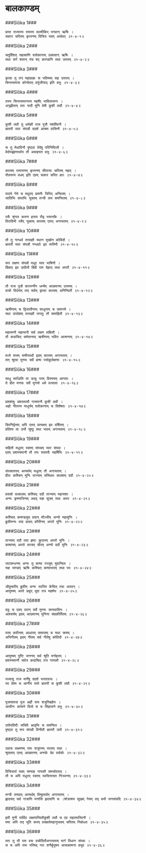 बालकाण्डम्
===============================


###Slōka 1###


    प्राप्त राज्यस्य रामस्य वाल्मीकिर् भगवान् ऋषिः ।
    चकार चरितम् कृत्स्नम् विचित्र पदम् अर्थवत् ॥१-४-१॥


###Slōka 2###


    चतुर्विंशत् सहस्राणि श्लोकानाम् उक्तवान् ऋषिः ।
    तथा सर्ग शतान् पंच षट् काण्डानि तथा उत्तरम् ॥१-४-२॥


###Slōka 3###


    कृत्वा तु तन् महाप्राज्ञः स भविष्यम् सह उत्तरम् ।
    चिन्तयामास कोन्वेतत् प्रयुंजीयाद् इति प्रभुः ॥१-४-३॥


###Slōka 4###


    तस्य चिन्तयामानस्य महर्षेर् भावितात्मनः ।
    अगृह्णीताम् ततः पादौ मुनि वेषौ कुशी लवौ ॥१-४-४॥


###Slōka 5###


    कुशी लवौ तु धर्मज्ञौ राज पुत्रौ यशश्विनौ ।
    भ्रातरौ स्वर संपन्नौ ददर्श आश्रम वासिनौ ॥१-४-५॥


###Slōka 6###


    स तु मेधाविनौ दृष्ट्वा वेदेषु परिनिष्टितौ ।
    वेदोपबृंहणार्थाय तौ अग्राहयत प्रभुः ॥१-४-६॥


###Slōka 7###


    काव्यम् रामायणम् कृत्स्नम् सीतायाः चरितम् महत् ।
    पौलस्त्य वधम् इति एवम् चकार चरित व्रतः ॥१-४-७॥


###Slōka 8###


    पाठ्ये गेये च मथुरम् प्रमाणैः त्रिभिर् अन्वितम् ।
    जातिभिः सप्तभिः युक्तम् तन्त्री लय समन्वितम् ॥१-४-८॥


###Slōka 9###


    रसैः शृंगार करुण हास्य रौद्र भयानकैः ।
    विरादिभी रसैर् युक्तम् काव्यम् एतत् अगायताम् ॥१-४-९॥


###Slōka 10###


    तौ तु गान्धर्व तत्त्वज्ञौ स्थान मूर्च्छन कोविदौ ।
    भ्रातरौ स्वर संपन्नौ गन्धर्वाः इव रूपिणौ ॥१-४-१०॥


###Slōka 11###


    रूप लक्षण संपन्नौ मधुर स्वर भाषिणौ ।
    बिंबात् इव उथीतौ बिंबौ राम देहात् तथा अपरौ ॥१-४-११॥


###Slōka 12###


    तौ राज पुत्रौ कार्त्स्न्येन धर्म्यम् आख्यानम् उत्तमम् ।
    वाचो विधेयम् तत् सर्वम् कृत्वा काव्यम् अनिन्दितौ ॥१-४-१२॥


###Slōka 13###


    ऋषीणाम् च द्विजातीनाम् साधूनाम् च समागमे ।
    यथा उपदेशम् तत्त्वज्ञौ जगतुः तौ समाहितौ ॥१-४-१३॥


###Slōka 14###


    महात्मनौ महाभागौ सर्व लक्ष्ण लक्षितौ ।
    तौ कदाचित् समेतानाम् ऋषीणाम् भवित आत्मनाम् ॥१-४-१४॥


###Slōka 15###


    मध्ये सभम् समीपस्थौ इदम् काव्यम् अगायताम् ।
    तत् श्रुत्वा मुनयः सर्वे बाष्प पर्याकुलेक्षणाः ॥१-४-१५॥


###Slōka 16###


    साधु साध्विति ता ऊचुः परम् विस्मयम् आगताः ।
    ते प्रीत मनसः सर्वे मुनयो धर्म वत्सलाः ॥१-४-१६॥


###Slōka 17###


    प्रशशंसुः प्रशस्तव्यौ गायमानौ कुशी लवौ ।
    अहो गीतस्य माधुर्यम् श्लोकानाम् च विशेषतः ॥१-४-१७॥


###Slōka 18###


    चिरनिर्वृत्तम् अपि एतत् प्रत्यक्षम् इव दर्शितम् ।
    प्रविश्य ता उभौ सुष्ठु तथा भावम् अगायताम् ॥१-४-१८॥


###Slōka 19###


    सहितौ मधुरम् रक्तम् संपन्नम् स्वर संपदा ।
    एवम् प्रशस्यमानौ तौ तपः श्लाघ्यैः महर्षिभिः ॥१-४-१९॥


###Slōka 20###


    संरक्ततरम् अत्यर्थम् मधुरम् तौ अगायताम् ।
    प्रीतः कश्चिन् मुनिः ताभ्याम् संस्थितः कलशम् ददौ ॥१-४-२०॥


###Slōka 21###


    प्रसन्नो वल्कलम् कश्चिद् ददौ ताभ्याम् महायशाः ।
    अन्यः कृष्णाजिनम् अदद् यज्ञ सूत्रम् तथा अपरः ॥१-४-२१॥


###Slōka 22###


    कश्चित् कमण्डलुम् प्रदान् मौञ्जीम् अन्यो महामुनिः ।
    ब्रुसीमन्यः तदा प्रादत् कौपीनम् अपरो मुनिः ॥१-४-२२॥


###Slōka 23###


    ताभ्याम् ददौ तदा हृष्टः कुठारम् अपरो मुनिः ।
    काषायम् अपरो वस्त्रम् चीरम् अन्यो ददौ मुनिः ॥१-४-२३॥


###Slōka 24###


    जटाबन्धनम् अन्यः तु काष्ठ रज्जुम् मुदान्वितः ।
    यज्ञ भाण्डम् ऋषिः कश्चित् काष्ठभारम् तथा परः ॥१-४-२४॥


###Slōka 25###


    औदुम्बरीम् ब्रुसीम् अन्यः स्वस्ति केचित् तदा अवदन् ।
    आयुष्यम् अपरे प्राहुर् मुदा तत्र महर्षयः ॥१-४-२५॥


###Slōka 26###


    ददुः च एवम् वरान् सर्वे मुनयः सत्यवादिनः ।
    आश्चर्यम् इदम् आख्यानम् मुनिना संप्रकीर्तितम् ॥१-४-२६॥


###Slōka 27###


    परम् कवीनाम् आधारम् समाप्तम् च यथा क्रमम् ।
    अभिगीतम् इदम् गीतम् सर्व गीतेषु कोविदौ ॥१-४-२७॥


###Slōka 28###


    आयुष्यम् पुष्टि जननम् सर्व श्रुति मनोहरम् ।
    प्रशस्यमानौ सर्वत्र कदाचित् तत्र गायकौ ॥१-४-२८॥


###Slōka 29###


    रथ्यासु राज मार्गेषु ददर्श भरताग्रजः ।
    स्व वेश्म च आनीय ततो भ्रातरौ स कुशी लवौ ॥१-४-२९॥


###Slōka 30###


    पूजयामास पुज अर्हौ रामः शत्रुनिबर्हणः ।
    आसीनः कांचने दिव्ये स च सिंहासने प्रभुः ॥१-४-३०॥


###Slōka 31###


    उपोपविष्टैः सचिवैः भ्रातृभिः च समन्वित ।
    दृष्ट्वा तु रूप संपन्नौ विनीतौ भ्रातरौ उभौ ॥१-४-३१॥


###Slōka 32###


    उवाच लक्ष्मणम् रामः शत्रुघ्नम् भरतम् तथा ।
    श्रूयताम् एतद् आख्यानम् अनयोः देव वर्चसोः ॥१-४-३२॥


###Slōka 33###


    विचित्रार्थ पदम् सम्यक् गायकौ समचोदयत् ।
    तौ च अपि मधुरम् रक्तम् स्वचित्तायत निःस्वनम् ॥१-४-३३॥


###Slōka 34###


    तन्त्री लयवत् अत्यर्थम् विश्रुतार्थम् अगायताम् ।
    ह्लादयत् सर्व गात्राणि मनांसि हृदयानि च ।श्रोत्राश्रय सुखम् गेयम् तद् बभौ जनसंसदि ॥१-४-३४॥


###Slōka 35###


    इमौ मुनी पार्थिव लक्षणान्वितौकुशी लवौ च एव महातपस्विनौ ।
    ममा अपि तद् भूति करम् प्रचक्षतेमहानुभावम् चरितम् निबोधत ॥१-४-३५॥


###Slōka 36###


    ततः तु तौ राम वचः प्रचोदितौअगायताम् मार्ग विधान संपदा ।
    स च अपि रामः परिषद् गतः शनैर्बुभूषय आसक्तमना बभूव ॥१-४-३६॥


